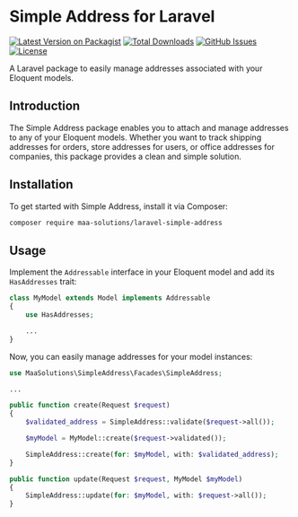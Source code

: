 # Simple Address for Laravel

[![Latest Version on Packagist](https://img.shields.io/packagist/v/maa-solutions/laravel-simple-address.svg?style=flat-square)](https://packagist.org/packages/maa-solutions/laravel-simple-address)
[![Total Downloads](https://img.shields.io/packagist/dt/maa-solutions/laravel-simple-address.svg?style=flat-square)](https://packagist.org/packagesmaa-solutions/laravel-simple-address)
[![GitHub Issues](https://img.shields.io/github/issues/maa-solutions/laravel-simple-address.svg?style=flat-square)](https://github.com/maa-solutions/laravel-simple-address/issues)
[![License](https://img.shields.io/github/license/maa-solutions/laravel-simple-address.svg?style=flat-square)](https://github.com/maa-solutions/laravel-simple-address/blob/master/LICENSE.md)

A Laravel package to easily manage addresses associated with your Eloquent models.

## Introduction

The Simple Address package enables you to attach and manage addresses to any of your Eloquent models. Whether you want to track shipping addresses for orders, store addresses for users, or office addresses for companies, this package provides a clean and simple solution.

## Installation

To get started with Simple Address, install it via Composer:

```sh
composer require maa-solutions/laravel-simple-address
```

## Usage

Implement the `Addressable` interface in your Eloquent model and add its `HasAddresses` trait:

```php
class MyModel extends Model implements Addressable
{
    use HasAddresses;

    ...
}
```

Now, you can easily manage addresses for your model instances:

```php
use MaaSolutions\SimpleAddress\Facades\SimpleAddress;

...

public function create(Request $request)
{
    $validated_address = SimpleAddress::validate($request->all());

    $myModel = MyModel::create($request->validated());

    SimpleAddress::create(for: $myModel, with: $validated_address);
}

public function update(Request $request, MyModel $myModel)
{
    SimpleAddress::update(for: $myModel, with: $request->all());
}
```
